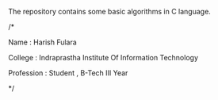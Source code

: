 The repository contains some basic algorithms in C language.

/*

Name : Harish Fulara

College : Indraprastha Institute Of Information Technology

Profession : Student , B-Tech III Year

*/
